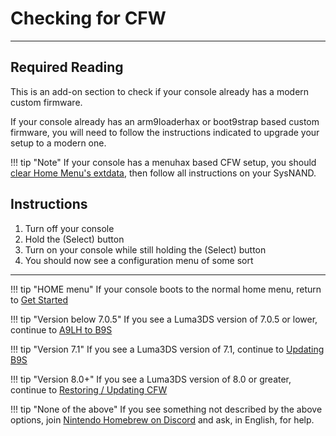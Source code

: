 # Checking for CFW
---

## Required Reading

This is an add-on section to check if your console already has a modern custom firmware.

If your console already has an arm9loaderhax or boot9strap based custom firmware, you will need to follow the instructions indicated to upgrade your setup to a modern one.

!!! tip "Note"
	If your console has a menuhax based CFW setup, you should [clear Home Menu's extdata](../troubleshooting.md#clear-home-menu-extdata), then follow all instructions on your SysNAND.

## Instructions

1. Turn off your console
1. Hold the (Select) button
1. Turn on your console while still holding the (Select) button
1. You should now see a configuration menu of some sort

___

!!! tip "HOME menu"
	If your console boots to the normal home menu, return to [Get Started](../user-guide/get-started.md)

!!! tip "Version below 7.0.5"
	If you see a Luma3DS version of 7.0.5 or lower, continue to [A9LH to B9S](a9lh-to-b9s.md)

!!! tip "Version 7.1"
	If you see a Luma3DS version of 7.1, continue to [Updating B9S](updating-b9s.md)

!!! tip "Version 8.0+"
	If you see a Luma3DS version of 8.0 or greater, continue to [Restoring / Updating CFW](restoring-updating-cfw.md)

!!! tip "None of the above"
	If you see something not described by the above options, join [Nintendo Homebrew on Discord](https://discord.gg/MWxPgEp) and ask, in English, for help.
